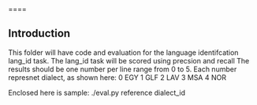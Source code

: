 ====


## Introduction ##

This folder will have code and evaluation for the language identifcation lang_id task.
The lang_id task will be scored using precsion and recall 
The results should be one number per line range from 0 to 5. Each number represnet dialect, as shown here:
	0 EGY
	1 GLF
	2 LAV
	3 MSA
	4 NOR

Enclosed here is sample: ./eval.py reference dialect_id


